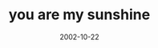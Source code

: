 ---
layout: base.njk
title : 'you are my sunshine' 
view_title : 'you are my sunshine' 
year : '2002' 
date : '2002-10-22' 
img_file : '/drawing/youaremysunshine2.png' 
html_file : 'youaremysunshine2' 
next_html : 'everyoneelseisreallyboring.html' 
year_order : '172' 
permalink : "title/{{html_file}}.html"
---